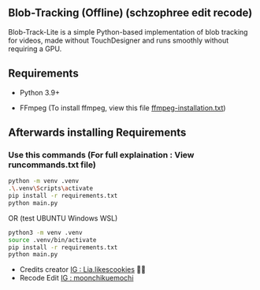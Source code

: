 ## Blob-Tracking (Offline) (schzophree edit recode)

Blob-Track-Lite is a simple Python-based implementation of blob tracking for videos, made without TouchDesigner and runs smoothly without requiring a GPU.

## Requirements

- Python 3.9+

- FFmpeg (To install ffmpeg, view this file [ffmpeg-installation.txt](https://github.com/XO-NOVA/Blob-Track-Lite/blob/main/ffmpeg-installation.txt))
   

## Afterwards installing Requirements

### Use this commands (For full explaination : View runcommands.txt file)

```bash
python -m venv .venv
.\.venv\Scripts\activate
pip install -r requirements.txt
python main.py
```
OR (test UBUNTU Windows WSL)
```bash
python3 -m venv .venv
source .venv/bin/activate
pip install -r requirements.txt
python main.py
```
- Credits creator [IG : Lia.likescookies](https://www.instagram.com/lia.likescookies) 👍🏻
- Recode Edit [IG : moonchikuemochi](https://www.instagram.com/moonchikuemochi)


